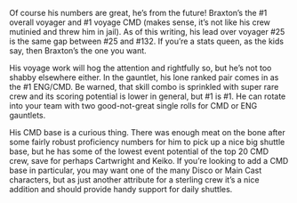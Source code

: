 ﻿---
name: "Captain Braxton"
rarity: 5
series: "voy"
memory_alpha: ""
bigbook_tier: 2
events: 5
in_portal: false
published: true
---

Of course his numbers are great, he’s from the future! Braxton’s the #1 overall voyager and #1 voyage CMD (makes sense, it’s not like his crew mutinied and threw him in jail). As of this writing, his lead over voyager #25 is the same gap between #25 and #132. If you’re a stats queen, as the kids say, then Braxton’s the one you want.

His voyage work will hog the attention and rightfully so, but he’s not too shabby elsewhere either. In the gauntlet, his lone ranked pair comes in as the #1 ENG/CMD. Be warned, that skill combo is sprinkled with super rare crew and its scoring potential is lower in general, but #1 is #1. He can rotate into your team with two good-not-great single rolls for CMD or ENG gauntlets.

His CMD base is a curious thing. There was enough meat on the bone after some fairly robust proficiency numbers for him to pick up a nice big shuttle base, but he has some of the lowest event potential of the top 20 CMD crew, save for perhaps Cartwright and Keiko. If you’re looking to add a CMD base in particular, you may want one of the many Disco or Main Cast characters, but as just another attribute for a sterling crew it’s a nice addition and should provide handy support for daily shuttles.